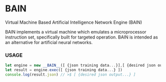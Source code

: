 # BAIN

Virtual Machine Based Artificial Intelligence Network Engine (BAIN)  

BAIN implements a virtual machine which emulates a microprocessor instruction set, specifically built for targeted operation. BAIN is intended as an alternative for artificial neural networks.  

### USAGE 

```javascript
let engine = new __BAIN__([ {json training data...}],[ {desired json output...} ]) 
let result = engine.exec([ {json training data...} ]) 
console.log(result.json) // >$ [ {desired json output...} ]
```
